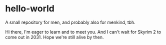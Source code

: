 # hello-world
A small repository for men, and probably also for menkind, tbh.

Hi there, I'm eager to learn and to meet you.
And I can't wait for Skyrim 2 to come out in 2031. Hope we're still alive by then. 
